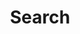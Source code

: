 ---
layout: search
title: Search
description: 
permalink: /search/
background: '/img/background/bg-search.jpg'
hide: true
---